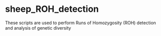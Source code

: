 # sheep_ROH_detection
These scripts are used to perform Runs of Homozygosity (ROH) detection and analysis of genetic diversity
